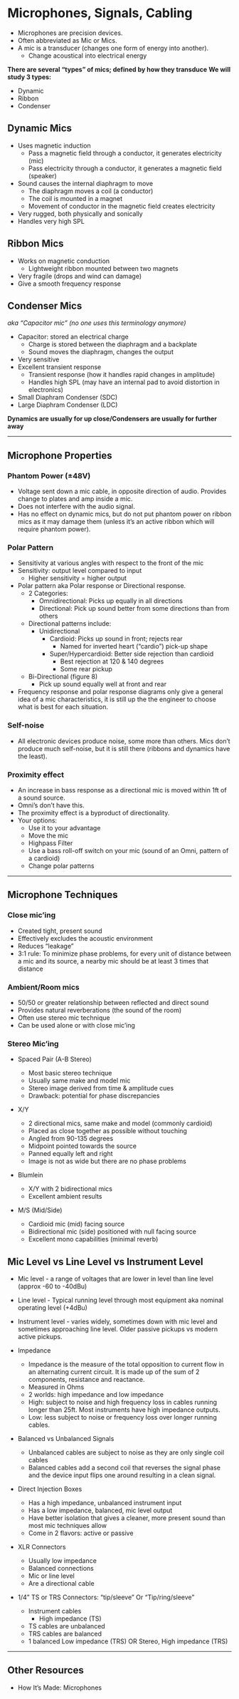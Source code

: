 # Microphones, Signals, Cabling
- Microphones are precision devices.
- Often abbreviated as Mic or Mics.
- A mic is a transducer (changes one form of energy into another).
	- Change acoustical into electrical energy

**There are several “types” of mics; defined by how they transduce**
**We will study 3 types:**
- Dynamic
- Ribbon
- Condenser

## Dynamic Mics

- Uses magnetic induction
	- Pass a magnetic field through a conductor, it generates electricity (mic)
	- Pass electricity through a conductor, it generates a magnetic field (speaker)
- Sound causes the internal diaphragm to move
	- The diaphragm moves a coil (a conductor)
	- The coil is mounted in a magnet
	- Movement of conductor in the magnetic field creates electricity
- Very rugged, both physically and sonically
- Handles very high SPL

## Ribbon Mics

- Works on magnetic conduction
	- Lightweight ribbon mounted between two magnets
- Very fragile (drops and wind can damage)
- Give a smooth frequency response

## Condenser Mics
*aka “Capacitor mic” (no one uses this terminology anymore)*

- Capacitor: stored an electrical charge
	- Charge is stored between the diaphragm and a backplate
	- Sound moves the diaphragm, changes the output
- Very sensitive
- Excellent transient response
	- Transient response (how it handles rapid changes in amplitude)
	- Handles high SPL (may have an internal pad to avoid distortion in electronics)
- Small Diaphram Condenser (SDC)
- Large Diaphram Condenser (LDC)

**Dynamics are usually for up close/Condensers are usually for further away**

---

## Microphone Properties
### Phantom Power (±48V)

- Voltage sent down a mic cable, in opposite direction of audio. Provides change to plates and amp inside a mic.
- Does not interfere with the audio signal.
- Has no effect on dynamic mics, but do not put phantom power on ribbon mics as it may damage them (unless it’s an active ribbon which will require phantom power).

### Polar Pattern

- Sensitivity at various angles with respect to the front of the mic
- Sensitivity: output level compared to input
	- Higher sensitivity = higher output
- Polar pattern aka Polar response or Directional response.
	- 2 Categories:
		- Omnidirectional: Picks up equally in all directions
		- Directional: Pick up sound better from some directions than from others
	- Directional patterns include:
		- Unidirectional
			- Cardioid: Picks up sound in front; rejects rear
				- Named for inverted heart (“cardio”) pick-up shape
			- Super/Hypercardioid: Better side rejection than cardioid
				- Best rejection at 120 & 140 degrees
				- Some rear pickup
	- Bi-Directional (figure 8)
		- Pick up sound equally well at front and rear
- Frequency response and polar response diagrams only give a general idea of a mic characteristics, it is still up the the engineer to choose what is best for each situation.

### Self-noise

- All electronic devices produce noise, some more than others. Mics don’t produce much self-noise, but it is still there (ribbons and dynamics have the least).

### Proximity effect

- An increase in bass response as a directional mic is moved within 1ft of a sound source.
- Omni’s don’t have this.
- The proximity effect is a byproduct of directionality.
- Your options:
	- Use it to your advantage
	- Move the mic
	- Highpass Filter
	- Use a bass roll-off switch on your mic (sound of an Omni, pattern of a cardioid)
	- Change polar patterns

---

## Microphone Techniques
### Close mic’ing

- Created tight, present sound
- Effectively excludes the acoustic environment 
- Reduces “leakage”
- 3:1 rule: To minimize phase problems, for every unit of distance between a mic and its source, a nearby mic should be at least 3 times that distance

### Ambient/Room mics

- 50/50 or greater relationship between reflected and direct sound
- Provides natural reverberations (the sound of the room)
- Often use stereo mic technique
- Can be used alone or with close mic’ing

### Stereo Mic’ing

- Spaced Pair (A-B Stereo)
	- Most basic stereo technique
	- Usually same make and model mic
	- Stereo image derived from time & amplitude cues
	- Drawback: potential for phase discrepancies

- X/Y
	- 2 directional mics, same make and model (commonly cardioid)
	- Placed as close together as possible without touching
	- Angled from 90-135 degrees
	- Midpoint pointed towards the source
	- Panned equally left and right
	- Image is not as wide but there are no phase problems

- Blumlein
	- X/Y with 2 bidirectional mics
	- Excellent ambient results

- M/S (Mid/Side)
	- Cardioid mic (mid) facing source
	- Bidirectional mic (side) positioned with null facing source
	- Excellent mono capabilities (minimal reverb)

## Mic Level vs Line Level vs Instrument Level

- Mic level - a range of voltages that are lower in level than line level (approx -60 to -40dBu)
- Line level - Typical running level through most equipment aka nominal operating level (+4dBu)
- Instrument level - varies widely, sometimes down with mic level and sometimes approaching line level. Older passive pickups vs modern active pickups.

- Impedance
	- Impedance is the measure of the total opposition to current flow in an alternating current circuit. It is made up of the sum of 2 components, resistance and reactance.
	- Measured in Ohms
	- 2 worlds: high impedance and low impedance
	- High: subject to noise and high frequency loss in cables running longer than 25ft. Most instruments have high impedance outputs.
	- Low: less subject to noise or frequency loss over longer running cables.

- Balanced vs Unbalanced Signals
	- Unbalanced cables are subject to noise as they are only single coil cables
	- Balanced cables add a second coil that reverses the signal phase and the device input flips one around resulting in a clean signal.

- Direct Injection Boxes
	- Has a high impedance, unbalanced instrument input
	- Has a low impedance, balanced, mic level output
	- Have better isolation that gives a cleaner, more present sound than most mic techniques allow
	- Come in 2 flavors: active or passive

- XLR Connectors
	- Usually low impedance
	- Balanced connections
	- Mic or line level
	- Are a directional cable

- 1/4” TS or TRS Connectors: “tip/sleeve” Or “Tip/ring/sleeve”
	- Instrument cables
		- High impedance (TS)
	- TS cables are unbalanced
	- TRS cables are balanced
	- 1 balanced Low impedance (TRS) OR Stereo, High impedance (TRS)

---
## Other Resources

- How It’s Made: Microphones
